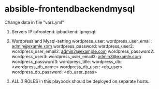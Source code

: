 # absible-frontendbackendmysql

Change data in file "vars.yml"
1) Servers IP
 ipfrontend: <your ip or domain name>
 ipbackend: <your ip or domain name>
 ipmysql: <your ip or domain name>

2) Wordpress and Mysql-setting
 wordpress_user: <your-admin1-account>
 wordpress_user_email: <admin@examle.xom>
 wordpress_password: <your-admin1-password>
 wordpress_user2: <your-admin2-account>
 wordpress_user_email2: <admin2@example.com>
 wordpress_password2: <your-admin1-password>
 wordpress_user3: <your-admin3-account>
 wordpress_user_email3: <admin3@examle.com>
 wordpress_password3: <your-admin1-password>
 wordpress_title: <your-WP-title>
 wordpress_db: <wordpress_db_name>
 wordpress_db_user: <db_user>
 wordpress_db_password: <db_user_pass>
 
 3) ALL 3 ROLES in this playbook should be deployed on separate hosts.
